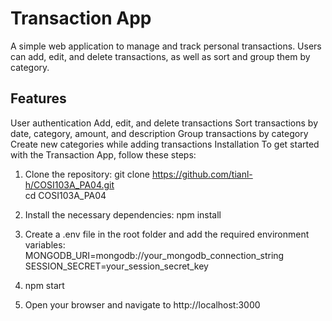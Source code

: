 # Transaction App
A simple web application to manage and track personal transactions. Users can add, edit, and delete transactions, as well as sort and group them by category.

## Features
User authentication
Add, edit, and delete transactions
Sort transactions by date, category, amount, and description
Group transactions by category
Create new categories while adding transactions
Installation
To get started with the Transaction App, follow these steps:

1. Clone the repository:
  git clone https://github.com/tianl-h/COSI103A_PA04.git  
  cd COSI103A_PA04
  
2. Install the necessary dependencies:
  npm install

3. Create a .env file in the root folder and add the required environment variables:
  MONGODB_URI=mongodb://your_mongodb_connection_string  
  SESSION_SECRET=your_session_secret_key
  
4. npm start

5. Open your browser and navigate to http://localhost:3000


